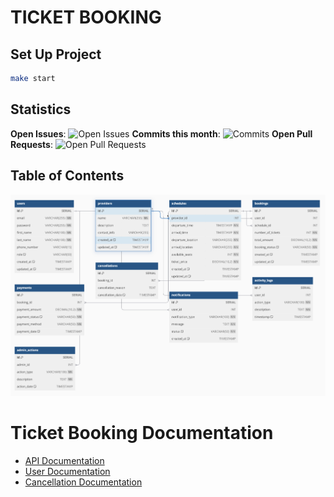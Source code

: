 # TICKET BOOKING

## Set Up Project

```bash
make start
```

## Statistics

<p>
  <strong>Open Issues</strong>: <img src="https://img.shields.io/github/issues/Junx27/ticket-booking.svg" alt="Open Issues">
  <strong>Commits this month</strong>: <img src="https://img.shields.io/github/commit-activity/m/Junx27/ticket-booking.svg" alt="Commits">
  <strong>Open Pull Requests</strong>: <img src="https://img.shields.io/github/issues-pr/Junx27/ticket-booking.svg" alt="Open Pull Requests">
</p>

## Table of Contents

![User API Diagram](https://raw.githubusercontent.com/Junx27/ticket-booking/2-readme/doc/assets/erd.png)

# Ticket Booking Documentation

- [API Documentation](https://documenter.getpostman.com/view/32448213/2sAYJ99yCx)
- [User Documentation](doc/user.md)
- [Cancellation Documentation](doc/cancellation.md)

